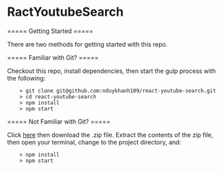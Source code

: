 # RactYoutubeSearch

===== Getting Started =====

There are two methods for getting started with this repo.

===== Familiar with Git? =====

Checkout this repo, install dependencies, then start the gulp process with the following:

```
	> git clone git@github.com:nduykhanh109/react-youtube-search.git
	> cd react-youtube-search
	> npm install
	> npm start
```

===== Not Familiar with Git? =====

Click [here](https://github.com/nduykhanh109/react-youtube-search/releases) then download the .zip file.  Extract the contents of the zip file, then open your terminal, change to the project directory, and:

```
	> npm install
	> npm start
```
